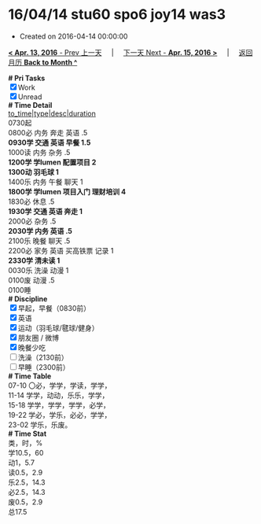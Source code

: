 # 16/04/14 stu60 spo6 joy14 was3

- Created on 2016-04-14 00:00:00

[**< Apr. 13, 2016** - Prev 上一天](_archived/lifelogs/2016/04/d13.md) &nbsp; &nbsp; | &nbsp; &nbsp; [下一天 Next - **Apr. 15, 2016 >**](_archived/lifelogs/2016/04/d15.md) &nbsp; &nbsp; |  &nbsp; &nbsp; [返回月历 **Back to Month ^**](_archived/lifelogs/2016/04/index.md)
<br/><div><b># Pri Tasks</b></div><div><input checked="true" type="checkbox"/>Work</div><div><input checked="true" type="checkbox"/>Unread</div><div><b># Time Detail</b></div><div><u>to_time|type|desc|duration</u></div><div>0730起</div><div>0800必 内务 奔走 英语 .5</div><div><b>0930学 交通 英语 早餐 1.5</b></div><div>1000读 内务 杂务 .5</div><div><b>1200学 学lumen 配置项目 2</b></div><div><b>1300动 羽毛球 1</b></div><div>1400乐 内务 午餐 聊天 1</div><div><b>1800学 学lumen 项目入门 理财培训 4</b></div><div>1830必 休息 .5</div><div><b>1930学 交通 英语 奔走 1</b></div><div>2000必 杂务 .5</div><div><b>2030学 内务 英语 .5</b></div><div>2100乐 晚餐 聊天 .5</div><div>2200必 家务 英语 买高铁票 记录 1</div><div><b>2330学 清未读 1</b></div><div>0030乐 洗澡 动漫 1</div><div>0100废 动漫 .5</div><div>0100睡</div><div><b># Discipline</b></div><div><input checked="true" type="checkbox"/>早起，早餐（0830前）</div><div><input checked="true" type="checkbox"/>英语</div><div><input checked="true" type="checkbox"/>运动（羽毛球/毽球/健身）</div><div><input checked="true" type="checkbox"/>朋友圈 / 微博</div><div><input checked="true" type="checkbox"/>晚餐少吃</div><div><input type="checkbox"/>洗澡（2130前）</div><div><input type="checkbox"/>早睡（2300前）</div><div><b># Time Table</b></div><div>07-10 〇必，学学，学读，学学，</div><div>11-14 学学，动动，乐乐，学学，</div><div>15-18 学学，学学，学学，必学，</div><div>19-22 学必，学乐，必必，学学，</div><div>23-02 学乐，乐废。</div><div><b># Time Stat</b></div><div>类，时，%</div><div>学10.5，60</div><div>动1，5.7</div><div>读0.5，2.9</div><div>乐2.5，14.3</div><div>必2.5，14.3</div><div>废0.5，2.9</div><div>总17.5</div>

